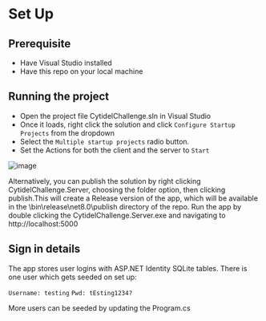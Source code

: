 # Set Up

## Prerequisite
- Have Visual Studio installed
- Have this repo on your local machine

## Running the project
- Open the project file CytidelChallenge.sln in Visual Studio
- Once it loads, right click the solution and click `Configure Startup Projects` from the dropdown
- Select the `Multiple startup projects` radio button.
- Set the Actions for both the client and the server to `Start`

![image](https://github.com/user-attachments/assets/29960041-c1f3-4871-ba12-839a46240f9a)

Alternatively, you can publish the solution by right clicking CytidelChallenge.Server, choosing the folder option, then clicking publish.This will create a Release version of the app, which will be available in the \bin\release\net8.0\publish directory of the repo. Run the app by double clicking the CytidelChallenge.Server.exe and navigating to http://localhost:5000

## Sign in details
The app stores user logins with ASP.NET Identity SQLite tables. There is one user which gets seeded on set up:

`Username: testing`
`Pwd: tEsting1234?`

More users can be seeded by updating the Program.cs
